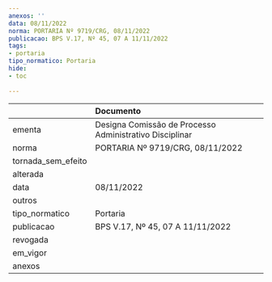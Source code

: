 ```yaml
---
anexos: ''
data: 08/11/2022
norma: PORTARIA Nº 9719/CRG, 08/11/2022
publicacao: BPS V.17, Nº 45, 07 A 11/11/2022
tags:
- portaria
tipo_normatico: Portaria
hide: 
- toc 
 
---
```


|                    | Documento                                               |
|:-------------------|:--------------------------------------------------------|
| ementa             | Designa Comissão de Processo Administrativo Disciplinar |
| norma              | PORTARIA Nº 9719/CRG, 08/11/2022                        |
| tornada_sem_efeito |                                                         |
| alterada           |                                                         |
| data               | 08/11/2022                                              |
| outros             |                                                         |
| tipo_normatico     | Portaria                                                |
| publicacao         | BPS V.17, Nº 45, 07 A 11/11/2022                        |
| revogada           |                                                         |
| em_vigor           |                                                         |
| anexos             |                                                         |